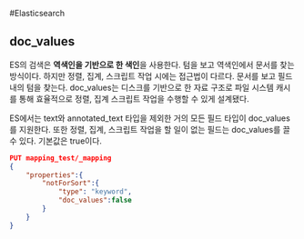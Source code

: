 #Elasticsearch 

## doc_values
ES의 검색은 **역색인을 기반으로 한 색인**을 사용한다. 텀을 보고 역색인에서 문서를 찾는 방식이다. 하지만 정렬, 집계, 스크립트 작업 시에는 접근법이 다르다. 문서를 보고 필드 내의 텀을 찾는다. doc_values는 디스크를 기반으로 한 자료 구조로 파일 시스템 캐시를 통해 효율적으로 정렬, 집계 스크립트 작업을 수행할 수 있게 설계됐다.

ES에서는 text와 annotated_text 타입을 제외한 거의 모든 필드 타입이 doc_values를 지원한다. 또한 정렬, 집계, 스크립트 작업을 할 일이 없는 필드는 doc_values를 끌 수 있다. 기본값은 true이다.

```json
PUT mapping_test/_mapping
{
	"properties":{
		"notForSort":{
			"type": "keyword",
			"doc_values":false
		}
	}
}
```